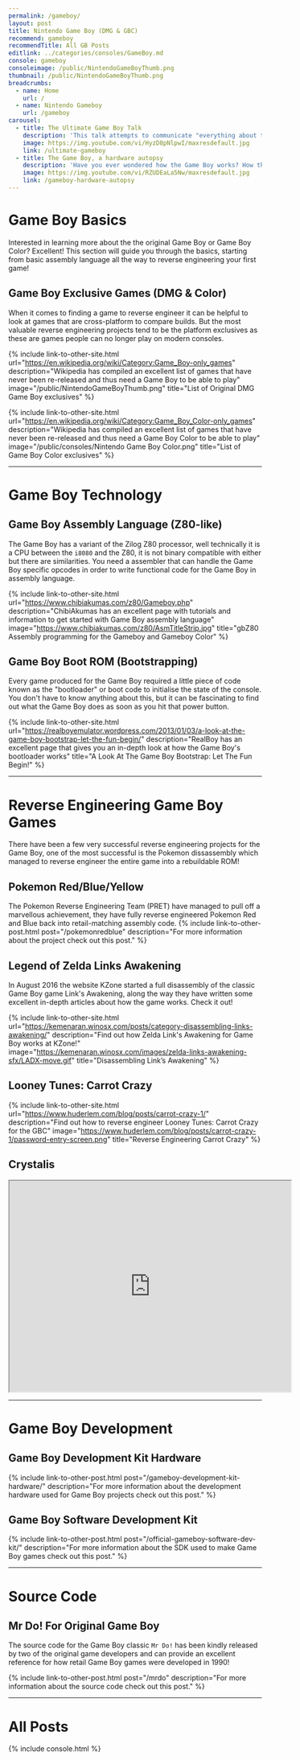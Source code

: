 ```yaml
---
permalink: /gameboy/
layout: post
title: Nintendo Game Boy (DMG & GBC)
recommend: gameboy
recommendTitle: All GB Posts
editlink: ../categories/consoles/GameBoy.md
console: gameboy
consoleimage: /public/NintendoGameBoyThumb.png
thumbnail: /public/NintendoGameBoyThumb.png
breadcrumbs:
  - name: Home
    url: /
  - name: Nintendo Gameboy
    url: /gameboy
carousel:
  - title: The Ultimate Game Boy Talk
    description: 'This talk attempts to communicate "everything about the Game Boy" to the listener, including its internals and quirks, as well as the tricks that have been used by games and modern demos, reviving once more the spirit of times when programmers counted clock cycles and hardware limitations were seen as a challenge.'
    image: https://img.youtube.com/vi/HyzD8pNlpwI/maxresdefault.jpg
    link: /ultimate-gameboy
  - title: The Game Boy, a hardware autopsy
    description: 'Have you ever wondered how the Game Boy works? How the games that defined the history of the handheld world were made? This video series hopes to answer these questions and more concerning one of the most successful gaming platforms ever.'
    image: https://img.youtube.com/vi/RZUDEaLa5Nw/maxresdefault.jpg
    link: /gameboy-hardware-autopsy
---
```

# Game Boy Basics
Interested in learning more about the the original Game Boy or Game Boy Color? Excellent! This section will guide you through the basics, starting from basic assembly language all the way to reverse engineering your first game!


## Game Boy Exclusive Games (DMG & Color)
When it comes to finding a game to reverse engineer it can be helpful to look at games that are cross-platform to compare builds. But the most valuable reverse engineering projects tend to be the platform exclusives as these are games people can no longer play on modern consoles.

{% include link-to-other-site.html url="https://en.wikipedia.org/wiki/Category:Game_Boy-only_games" description="Wikipedia has compiled an excellent list of games that have never been re-released and thus need a Game Boy to be able to play" image="/public/NintendoGameBoyThumb.png" title="List of Original DMG Game Boy exclusives"  %}

{% include link-to-other-site.html url="https://en.wikipedia.org/wiki/Category:Game_Boy_Color-only_games" description="Wikipedia has compiled an excellent list of games that have never been re-released and thus need a Game Boy Color to be able to play" image="/public/consoles/Nintendo Game Boy Color.png" title="List of Game Boy Color exclusives"  %}

---
# Game Boy Technology

## Game Boy Assembly Language (Z80-like)
The Game Boy has a variant of the Zilog Z80 processor, well technically it is a CPU between the `i8080` and the Z80, it is not binary compatible with either but there are similarities. You need a assembler that can handle the Game Boy specific opcodes in order to write functional code for the Game Boy in assembly language.

{% include link-to-other-site.html url="https://www.chibiakumas.com/z80/Gameboy.php" description="ChibiAkumas has an excellent page with tutorials and information to get started with Game Boy assembly language" image="https://www.chibiakumas.com/z80/AsmTitleStrip.jpg" title="gbZ80 Assembly programming for the Gameboy and Gameboy Color"  %}

## Game Boy Boot ROM (Bootstrapping)
Every game produced for the Game Boy required a little piece of code known as the "bootloader" or boot code to initialise the state of the console. You don't have to know anything about this, but it can be fascinating to find out what the Game Boy does as soon as you hit that power button.

{% include link-to-other-site.html url="https://realboyemulator.wordpress.com/2013/01/03/a-look-at-the-game-boy-bootstrap-let-the-fun-begin/" description="RealBoy has an excellent page that gives you an in-depth look at how the Game Boy's bootloader works" title="A Look At The Game Boy Bootstrap: Let The Fun Begin!"  %}

---
# Reverse Engineering Game Boy Games
There have been a few very successful reverse engineering projects for the Game Boy, one of the most successful is the Pokemon dissassembly which managed to reverse engineer the entire game into a rebuildable ROM!

## Pokemon Red/Blue/Yellow
The Pokemon Reverse Engineering Team (PRET) have managed to pull off a marvellous achievement, they have fully reverse engineered Pokemon Red and Blue back into retail-matching assembly code.
{% include link-to-other-post.html post="/pokemonredblue" description="For more information about the project check out this post." %}

## Legend of Zelda Links Awakening
In August 2016 the website KZone started a full disassembly of the classic Game Boy game Link's Awakening, along the way they have written some excellent in-depth articles about how the game works. Check it out!

{% include link-to-other-site.html url="https://kemenaran.winosx.com/posts/category-disassembling-links-awakening/" description="Find out how Zelda Link's Awakening for Game Boy works at KZone!" image="https://kemenaran.winosx.com/images/zelda-links-awakening-sfx/LADX-move.gif" title="Disassembling Link’s Awakening"  %}

## Looney Tunes: Carrot Crazy
{% include link-to-other-site.html url="https://www.huderlem.com/blog/posts/carrot-crazy-1/" description="Find out how to reverse engineer Looney Tunes: Carrot Crazy for the GBC" image="https://www.huderlem.com/blog/posts/carrot-crazy-1/password-entry-screen.png" title="Reverse Engineering Carrot Crazy"  %}

## Crystalis
<iframe width="560" height="420" src="https://www.youtube.com/embed/whgbxtBAnPw"></iframe>

---
# Game Boy Development

## Game Boy Development Kit Hardware
{% include link-to-other-post.html post="/gameboy-development-kit-hardware/" description="For more information about the development hardware used for Game Boy projects check out this post." %}

## Game Boy Software Development Kit
{% include link-to-other-post.html post="/official-gameboy-software-dev-kit/" description="For more information about the SDK used to make Game Boy games check out this post." %}

---
# Source Code

## Mr Do! For Original Game Boy
The source code for the Game Boy classic `Mr Do!` has been kindly released by two of the original game developers and can provide an excellent reference for how retail Game Boy games were developed in 1990!

{% include link-to-other-post.html post="/mrdo" description="For more information about the source code check out this post." %}

---
# All Posts
<div>

{% include console.html %}
</div>

